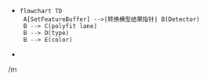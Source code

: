 - ```mermaind
  flowchart TD
   A[SetFeatureBuffer] -->|转换模型结果指针| B(Detector)
   B --> C(polyfit lane)
   B --> D(type)
   B --> E(color)
  ```
-
/m